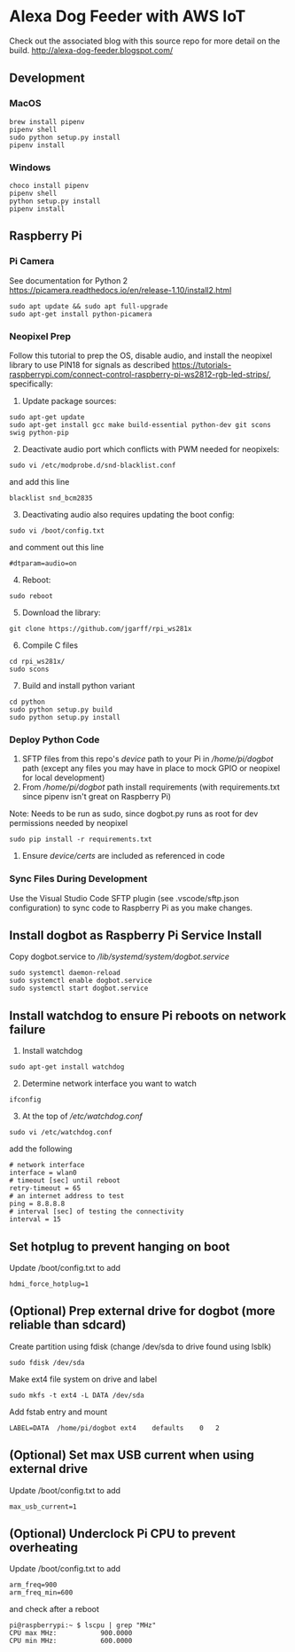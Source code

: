 # Alexa Dog Feeder with AWS IoT
Check out the associated blog with this source repo for more detail on the build.
http://alexa-dog-feeder.blogspot.com/

## Development
### MacOS
```
brew install pipenv
pipenv shell
sudo python setup.py install
pipenv install
```
### Windows
```
choco install pipenv
pipenv shell
python setup.py install
pipenv install
```

## Raspberry Pi
### Pi Camera
See documentation for Python 2 https://picamera.readthedocs.io/en/release-1.10/install2.html
```
sudo apt update && sudo apt full-upgrade
sudo apt-get install python-picamera
```

### Neopixel Prep
Follow this tutorial to prep the OS, disable audio, and install the neopixel library to use PIN18 for signals as described https://tutorials-raspberrypi.com/connect-control-raspberry-pi-ws2812-rgb-led-strips/, specifically:
1. Update package sources:
```
sudo apt-get update
sudo apt-get install gcc make build-essential python-dev git scons swig python-pip
```
2. Deactivate audio port which conflicts with PWM needed for neopixels:
```
sudo vi /etc/modprobe.d/snd-blacklist.conf
```
and add this line
```
blacklist snd_bcm2835
```
3. Deactivating audio also requires updating the boot config:
```
sudo vi /boot/config.txt
```
and comment out this line
```
#dtparam=audio=on
```
4. Reboot:
```
sudo reboot
```
5. Download the library:
```
git clone https://github.com/jgarff/rpi_ws281x
```
6. Compile C files
```
cd rpi_ws281x/
sudo scons
```
7. Build and install python variant
```
cd python
sudo python setup.py build
sudo python setup.py install
```

### Deploy Python Code
1. SFTP files from this repo's *device* path to your Pi in */home/pi/dogbot* path (except any files you may have in place to mock GPIO or neopixel for local development)
2. From */home/pi/dogbot* path install requirements (with requirements.txt since pipenv isn't great on Raspberry Pi)

Note: Needs to be run as sudo, since dogbot.py runs as root for dev permissions needed by neopixel
```
sudo pip install -r requirements.txt
```
1. Ensure *device/certs* are included as referenced in code

### Sync Files During Development
Use the Visual Studio Code SFTP plugin (see .vscode/sftp.json configuration) to sync code to Raspberry Pi as you make changes.

## Install dogbot as Raspberry Pi Service Install
Copy dogbot.service to */lib/systemd/system/dogbot.service*
```
sudo systemctl daemon-reload
sudo systemctl enable dogbot.service
sudo systemctl start dogbot.service
```

## Install watchdog to ensure Pi reboots on network failure
1. Install watchdog
```
sudo apt-get install watchdog
```
2. Determine network interface you want to watch
```
ifconfig
```
3. At the top of */etc/watchdog.conf*
```
sudo vi /etc/watchdog.conf
```
add the following
```
# network interface
interface = wlan0
# timeout [sec] until reboot
retry-timeout = 65
# an internet address to test
ping = 8.8.8.8
# interval [sec] of testing the connectivity
interval = 15
```

## Set hotplug to prevent hanging on boot
Update /boot/config.txt to add
```
hdmi_force_hotplug=1
```

## (Optional) Prep external drive for dogbot (more reliable than sdcard)
Create partition using fdisk (change /dev/sda to drive found using lsblk)
```
sudo fdisk /dev/sda
```

Make ext4 file system on drive and label
```
sudo mkfs -t ext4 -L DATA /dev/sda
```

Add fstab entry and mount
```
LABEL=DATA	/home/pi/dogbot	ext4	defaults	0	2
```

## (Optional) Set max USB current when using external drive
Update /boot/config.txt to add
```
max_usb_current=1
```

## (Optional) Underclock Pi CPU to prevent overheating 
Update /boot/config.txt to add
```
arm_freq=900
arm_freq_min=600
```
and check after a reboot
```
pi@raspberrypi:~ $ lscpu | grep "MHz"
CPU max MHz:           900.0000
CPU min MHz:           600.0000
```
